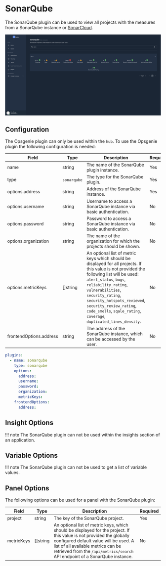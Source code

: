 # SonarQube

The SonarQube plugin can be used to view all projects with the measures from a SonarQube instance or [SonarCloud](https://sonarcloud.io).

![SonarQube](assets/sonarqube.png)

## Configuration

The Opsgenie plugin can only be used within the `hub`. To use the Opsgenie plugin the following configuration is needed:

| Field | Type | Description | Required |
| ----- | ---- | ----------- | -------- |
| name | string | The name of the SonarQube plugin instance. | Yes |
| type | `sonarqube` | The type for the SonarQube plugin. | Yes |
| options.address | string | Address of the SonarQube instance. | Yes |
| options.username | string | Username to access a SonarQube instance via basic authentication. | No |
| options.password | string | Password to access a SonarQube instance via basic authentication. | No |
| options.organization | string | The name of the organization for which the projects should be shown. | No |
| options.metricKeys | []string | An optional list of metric keys which should be displayed for all projects. If this value is not provided the following list will be used: `alert_status`, `bugs`, `reliability_rating`, `vulnerabilities`, `security_rating`, `security_hotspots_reviewed`, `security_review_rating`, `code_smells`, `sqale_rating`, `coverage`, `duplicated_lines_density`. | No |
| frontendOptions.address | string | The address of the SonarQube instance, which can be accessed by the user. | No |

```yaml
plugins:
  - name: sonarqube
    type: sonarqube
    options:
      address:
      username:
      password:
      organization:
      metricKeys:
    frontendOptions:
      address:
```

## Insight Options

!!! note
    The SonarQube plugin can not be used within the insights section of an application.

## Variable Options

!!! note
    The SonarQube plugin can not be used to get a list of variable values.

## Panel Options

The following options can be used for a panel with the SonarQube plugin:

| Field | Type | Description | Required |
| ----- | ---- | ----------- | -------- |
| project | string | The key of the SonarQube project. | Yes |
| metricKeys | []string | An optional list of metric keys, which should be displayed for the project. If this value is not provided the globally configured default value will be used. A list of all available metrics can be retrieved from the `/api/metrics/search` API endpoint of a SonarQube instance. | No |

